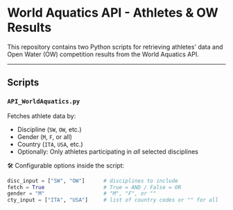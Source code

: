 # World Aquatics API - Athletes & OW Results

This repository contains two Python scripts for retrieving athletes' data and Open Water (OW) competition results from the World Aquatics API.

---

## Scripts

### `API_WorldAquatics.py`
Fetches athlete data by:
- Discipline (`SW`, `OW`, etc.)
- Gender (`M`, `F`, or all)
- Country (`ITA`, `USA`, etc.)
- Optionally: Only athletes participating in *all* selected disciplines

🛠 Configurable options inside the script:
```python
disc_input = ["SW", "OW"]      # disciplines to include
fetch = True                   # True = AND / False = OR
gender = "M"                   # "M", "F", or ""
cty_input = ["ITA", "USA"]     # list of country codes or "" for all
